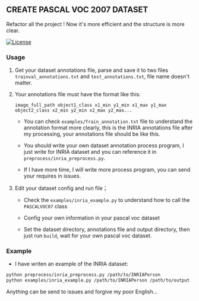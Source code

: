 ## CREATE PASCAL VOC 2007 DATASET

Refactor all the project ! Now it's more efficient and the structure is more clear. 

[![License](https://img.shields.io/badge/license-MIT-blue.svg)](LICENSE)

### Usage

1. Get your dataset annotations file, parse and save it to two files `trainval_annotations.txt` and `test_annotations.txt`, file name doesn't matter.

2. Your annotations file must have the format like this:

    `image_full_path object1_class x1_min y1_min x1_max y1_max object2_class x2_min y2_min x2_max y2_max...`
    
    * You can check `examples/Train_annotation.txt` file to understand the annotation format more clearly, this is the INRIA annotations file after my processing, your annotations file should be like this.
    
    * You should write your own dataset annotation process program, I just write for INRIA dataset and you can reference it in `preprocess/inria_preprocess.py`.
    
    * If I have more time, I will write more process program, you can send your requires in issues.

3. Edit your dataset config and run file；
   
    * Check the `examples/inria_example.py` to understand how to call the `PASCALVOC07` class
    
    * Config your own information in your pascal voc dataset
    
    * Set the dataset directory, annotations file and output directory, then just run `build`, wait for your own pascal voc dataset.


### Example

* I have writen an example of the INRIA dataset:

```sh
python preprocess/inria_preprocess.py /path/to/INRIAPerson
python examples/inria_example.py /path/to/INRIAPerson /path/to/output
```

Anything can be send to issues and forgive my poor English...
